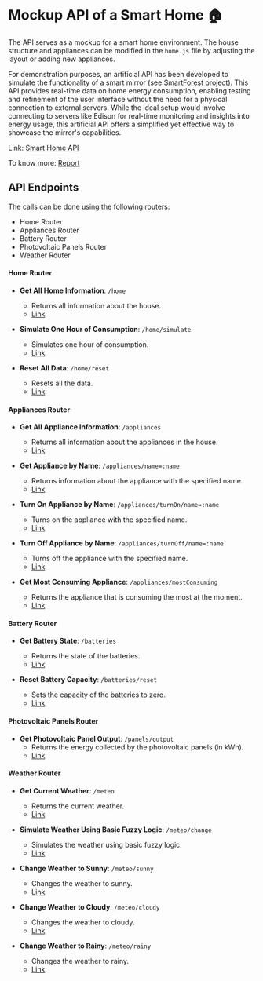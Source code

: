 # Mockup API of a Smart Home :house:

The API serves as a mockup for a smart home environment. The house structure and appliances can be modified in the `home.js` file by adjusting the layout or adding new appliances.

For demonstration purposes, an artificial API has been developed to simulate the functionality of a smart mirror (see [SmartForest project](https://github.com/MarcoBendinelli/SmartForest-for-Sustainable-Living)). This API provides real-time data on home energy consumption, enabling testing and refinement of the user interface without the need for a physical connection to external servers. While the ideal setup would involve connecting to servers like Edison for real-time monitoring and insights into energy usage, this artificial API offers a simplified yet effective way to showcase the mirror's capabilities.

Link: [Smart Home API](https://smart-home-api-2j4i.onrender.com/)

To know more: [Report](doc/Smart_Home_API_Report.pdf)

## API Endpoints

The calls can be done using the following routers:
- Home Router
- Appliances Router
- Battery Router
- Photovoltaic Panels Router
- Weather Router

#### Home Router
- **Get All Home Information**: `/home`
  - Returns all information about the house.
  - [Link](https://smart-home-api-2j4i.onrender.com/home)

- **Simulate One Hour of Consumption**: `/home/simulate`
  - Simulates one hour of consumption.
  - [Link](https://smart-home-api-2j4i.onrender.com/home/simulate)

- **Reset All Data**: `/home/reset`
  - Resets all the data.
  - [Link](https://smart-home-api-2j4i.onrender.com/home/reset)

#### Appliances Router
- **Get All Appliance Information**: `/appliances`
  - Returns all information about the appliances in the house.
  - [Link](https://smart-home-api-2j4i.onrender.com/appliances)

- **Get Appliance by Name**: `/appliances/name=:name`
  - Returns information about the appliance with the specified name.
  - [Link](https://smart-home-api-2j4i.onrender.com/appliances/name=:name)

- **Turn On Appliance by Name**: `/appliances/turnOn/name=:name`
  - Turns on the appliance with the specified name.
  - [Link](https://smart-home-api-2j4i.onrender.com/appliances/turnOn/name=:name)

- **Turn Off Appliance by Name**: `/appliances/turnOff/name=:name`
  - Turns off the appliance with the specified name.
  - [Link](https://smart-home-api-2j4i.onrender.com/appliances/turnOff/name=:name)

- **Get Most Consuming Appliance**: `/appliances/mostConsuming`
  - Returns the appliance that is consuming the most at the moment.
  - [Link](https://smart-home-api-2j4i.onrender.com/appliances/mostConsuming)

#### Battery Router
- **Get Battery State**: `/batteries`
  - Returns the state of the batteries.
  - [Link](https://smart-home-api-2j4i.onrender.com/batteries)

- **Reset Battery Capacity**: `/batteries/reset`
  - Sets the capacity of the batteries to zero.
  - [Link](https://smart-home-api-2j4i.onrender.com/batteries/reset)

#### Photovoltaic Panels Router
- **Get Photovoltaic Panel Output**: `/panels/output`
  - Returns the energy collected by the photovoltaic panels (in kWh).
  - [Link](https://smart-home-api-2j4i.onrender.com/panels/output)

#### Weather Router
- **Get Current Weather**: `/meteo`
  - Returns the current weather.
  - [Link](https://smart-home-api-2j4i.onrender.com/meteo)

- **Simulate Weather Using Basic Fuzzy Logic**: `/meteo/change`
  - Simulates the weather using basic fuzzy logic.
  - [Link](https://smart-home-api-2j4i.onrender.com/meteo/change)

- **Change Weather to Sunny**: `/meteo/sunny`
  - Changes the weather to sunny.
  - [Link](https://smart-home-api-2j4i.onrender.com/meteo/sunny)

- **Change Weather to Cloudy**: `/meteo/cloudy`
  - Changes the weather to cloudy.
  - [Link](https://smart-home-api-2j4i.onrender.com/meteo/cloudy)

- **Change Weather to Rainy**: `/meteo/rainy`
  - Changes the weather to rainy.
  - [Link](https://smart-home-api-2j4i.onrender.com/meteo/rainy)
